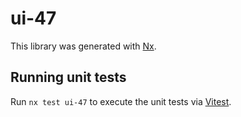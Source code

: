 # ui-47

This library was generated with [Nx](https://nx.dev).

## Running unit tests

Run `nx test ui-47` to execute the unit tests via [Vitest](https://vitest.dev/).
